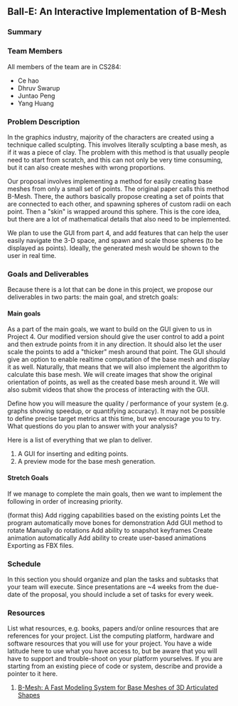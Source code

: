 ## Ball-E: An Interactive Implementation of B-Mesh

### Summary

### Team Members
All members of the team are in CS284:

- Ce hao
- Dhruv Swarup
- Juntao Peng
- Yang Huang

### Problem Description
In the graphics industry, majority of the characters are created using a technique called sculpting. This involves literally sculpting a base mesh, as if it was a piece of clay. The problem with this method is that usually people need to start from scratch, and this can not only be very time consuming, but it can also create meshes with wrong proportions. 

Our proposal involves implementing a method for easily creating base meshes from only a small set of points. The original paper calls this method B-Mesh. There, the authors basically propose creating a set of points that are connected to each other, and spawning spheres of custom radii on each point. Then a "skin" is wrapped around this sphere. This is the core idea, but there are a lot of mathematical details that also need to be implemented. 

We plan to use the GUI from part 4, and add features that can help the user easily navigate the 3-D space, and spawn and scale those spheres (to be displayed as points). Ideally, the generated mesh would be shown to the user in real time. 

### Goals and Deliverables
Because there is a lot that can be done in this project, we propose our deliverables in two parts: the main goal, and stretch goals:

#### Main goals
As a part of the main goals, we want to build on the GUI given to us in Project 4. Our modified version should give the user control to add a point and then extrude points from it in any direction. It should also let the user scale the points to add a "thicker" mesh around that point. The GUI should give an option to enable realtime computation of the base mesh and display it as well. Naturally, that means that we will also implement the algorithm to calculate this base mesh. We will create images that show the original orientation of points, as well as the created base mesh around it. We will also submit videos that show the process of interacting with the GUI. 


Define how you will measure the quality / performance of your system (e.g. graphs showing speedup, or quantifying accuracy). It may not be possible to define precise target metrics at this time, but we encourage you to try.
What questions do you plan to answer with your analysis?

Here is a list of everything that we plan to deliver.  
1. A GUI for inserting and editing points.
2. A preview mode for the base mesh generation.


#### Stretch Goals
If we manage to complete the main goals, then we want to implement the following in order of increasing priority. 

(format this)
Add rigging capabilities based on the existing points
Let the program automatically move bones for demonstration
Add GUI method to rotate 
Manually do rotations
Add ability to snapshot keyframes
Create animation automatically
Add ability to create user-based animations
Exporting as FBX files. 

### Schedule
In this section you should organize and plan the tasks and subtasks that your team will execute. Since presentations are ~4 weeks from the due-date of the proposal, you should include a set of tasks for every week.


### Resources
List what resources, e.g. books, papers and/or online resources that are references for your project. List the computing platform, hardware and software resources that you will use for your project. You have a wide latitude here to use what you have access to, but be aware that you will have to support and trouble-shoot on your platform yourselves. If you are starting from an existing piece of code or system, describe and provide a pointer to it here.

1. [B-Mesh: A Fast Modeling System for Base Meshes
of 3D Articulated Shapes](http://citeseerx.ist.psu.edu/viewdoc/download?doi=10.1.1.357.7134&rep=rep1&type=pdf)


